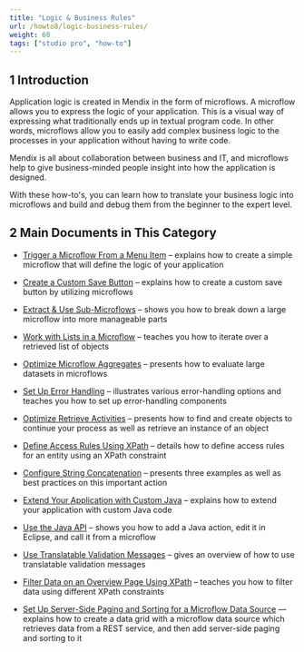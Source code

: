 ```yaml
---
title: "Logic & Business Rules"
url: /howto8/logic-business-rules/
weight: 60
tags: ["studio pro", "how-to"]
---
```


## 1 Introduction 

Application logic is created in Mendix in the form of microflows. A microflow allows you to express the logic of your application. This is a visual way of expressing what traditionally ends up in textual program code. In other words, microflows allow you to easily add complex business logic to the processes in your application without having to write code.

Mendix is all about collaboration between business and IT, and microflows help to give business-minded people insight into how the application is designed.

With these how-to's, you can learn how to translate your business logic into microflows and build and debug them from the beginner to the expert level.

## 2 Main Documents in This Category

* [Trigger a Microflow From a Menu Item](/howto8/logic-business-rules/trigger-microflow-from-menu-item/) – explains how to create a simple microflow that will define the logic of your application

* [Create a Custom Save Button](/howto8/logic-business-rules/create-a-custom-save-button/) – explains how to create a custom save button by utilizing microflows

* [Extract & Use Sub-Microflows](/howto8/logic-business-rules/extract-and-use-sub-microflows/) – shows you how to break down a large microflow into more manageable parts

* [Work with Lists in a Microflow](/howto8/logic-business-rules/working-with-lists-in-a-microflow/) – teaches you how to iterate over a retrieved list of objects

* [Optimize Microflow Aggregates](/howto8/logic-business-rules/optimizing-microflow-aggregates/) – presents how to evaluate large datasets in microflows

* [Set Up Error Handling](/howto8/logic-business-rules/set-up-error-handling/) – illustrates various error-handling options and teaches you how to set up error-handling components

* [Optimize Retrieve Activities](/howto8/logic-business-rules/optimizing-retrieve-activities/) – presents how to find and create objects to continue your process as well as retrieve an instance of an object

* [Define Access Rules Using XPath](/howto8/logic-business-rules/define-access-rules-using-xpath/) – details how to define access rules for an entity using an XPath constraint

* [Configure String Concatenation](/howto8/logic-business-rules/string-concatenation/) – presents three examples as well as best practices on this important action

* [Extend Your Application with Custom Java](/howto8/logic-business-rules/extending-your-application-with-custom-java/) – explains how to extend your application with custom Java code

* [Use the Java API](/howto8/logic-business-rules/java-api-tutorial/) – shows you how to add a Java action, edit it in Eclipse, and call it from a microflow

* [Use Translatable Validation Messages](/howto8/logic-business-rules/translatable-validation-messages/) – gives an overview of how to use translatable validation messages

* [Filter Data on an Overview Page Using XPath](/howto8/logic-business-rules/filtering-data-on-an-overview-page/) – teaches you how to filter data using different XPath constraints

* [Set Up Server-Side Paging and Sorting for a Microflow Data Source](/howto8/logic-business-rules/server-side-paging/) — explains how to create a data grid with a microflow data source which retrieves data from a REST service, and then add server-side paging and sorting to it